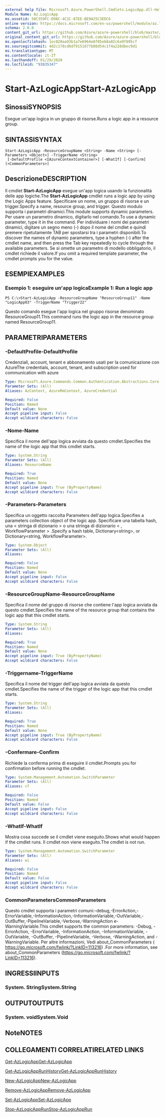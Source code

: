 ```yaml
---
external help file: Microsoft.Azure.PowerShell.Cmdlets.LogicApp.dll-Help.xml
Module Name: Az.LogicApp
ms.assetid: 50C359FC-D98C-4C2C-87EE-BE9A25C3EDC6
online version: https://docs.microsoft.com/en-us/powershell/module/az.logicapp/start-azlogicapp
schema: 2.0.0
content_git_url: https://github.com/Azure/azure-powershell/blob/master/src/LogicApp/LogicApp/help/Start-AzLogicApp.md
original_content_git_url: https://github.com/Azure/azure-powershell/blob/master/src/LogicApp/LogicApp/help/Start-AzLogicApp.md
ms.openlocfilehash: 1ec020aa93b1a7e6964e8f85eb8a02c6a9f895cf
ms.sourcegitcommit: 4d2c178cd6df9151877b08d54c1f4a228dbec9d1
ms.translationtype: MT
ms.contentlocale: it-IT
ms.lasthandoff: 01/29/2020
ms.locfileid: "93835347"
---
```

# <span data-ttu-id="cbf7e-101">Start-AzLogicApp</span><span class="sxs-lookup"><span data-stu-id="cbf7e-101">Start-AzLogicApp</span></span>

## <span data-ttu-id="cbf7e-102">Sinossi</span><span class="sxs-lookup"><span data-stu-id="cbf7e-102">SYNOPSIS</span></span>
<span data-ttu-id="cbf7e-103">Esegue un'app logica in un gruppo di risorse.</span><span class="sxs-lookup"><span data-stu-id="cbf7e-103">Runs a logic app in a resource group.</span></span>

## <span data-ttu-id="cbf7e-104">SINTASSI</span><span class="sxs-lookup"><span data-stu-id="cbf7e-104">SYNTAX</span></span>

```
Start-AzLogicApp -ResourceGroupName <String> -Name <String> [-Parameters <Object>] -TriggerName <String>
 [-DefaultProfile <IAzureContextContainer>] [-WhatIf] [-Confirm] [<CommonParameters>]
```

## <span data-ttu-id="cbf7e-105">Descrizione</span><span class="sxs-lookup"><span data-stu-id="cbf7e-105">DESCRIPTION</span></span>
<span data-ttu-id="cbf7e-106">Il cmdlet **Start-AzLogicApp** esegue un'app logica usando la funzionalità delle app logiche.</span><span class="sxs-lookup"><span data-stu-id="cbf7e-106">The **Start-AzLogicApp** cmdlet runs a logic app by using the Logic Apps feature.</span></span>
<span data-ttu-id="cbf7e-107">Specificare un nome, un gruppo di risorse e un trigger.</span><span class="sxs-lookup"><span data-stu-id="cbf7e-107">Specify a name, resource group, and trigger.</span></span>
<span data-ttu-id="cbf7e-108">Questo modulo supporta i parametri dinamici.</span><span class="sxs-lookup"><span data-stu-id="cbf7e-108">This module supports dynamic parameters.</span></span>
<span data-ttu-id="cbf7e-109">Per usare un parametro dinamico, digitarlo nel comando.</span><span class="sxs-lookup"><span data-stu-id="cbf7e-109">To use a dynamic parameter, type it in the command.</span></span>
<span data-ttu-id="cbf7e-110">Per individuare i nomi dei parametri dinamici, digitare un segno meno (-) dopo il nome del cmdlet e quindi premere ripetutamente TAB per spostarsi tra i parametri disponibili.</span><span class="sxs-lookup"><span data-stu-id="cbf7e-110">To discover the names of dynamic parameters, type a hyphen (-) after the cmdlet name, and then press the Tab key repeatedly to cycle through the available parameters.</span></span>
<span data-ttu-id="cbf7e-111">Se si omette un parametro di modello obbligatorio, il cmdlet richiede il valore.</span><span class="sxs-lookup"><span data-stu-id="cbf7e-111">If you omit a required template parameter, the cmdlet prompts you for the value.</span></span>

## <span data-ttu-id="cbf7e-112">ESEMPI</span><span class="sxs-lookup"><span data-stu-id="cbf7e-112">EXAMPLES</span></span>

### <span data-ttu-id="cbf7e-113">Esempio 1: eseguire un'app logica</span><span class="sxs-lookup"><span data-stu-id="cbf7e-113">Example 1: Run a logic app</span></span>
```
PS C:\>Start-AzLogicApp -ResourceGroupName "ResourceGroup11" -Name "LogicApp03" -TriggerName "Trigger22"
```

<span data-ttu-id="cbf7e-114">Questo comando esegue l'app logica nel gruppo risorse denominato ResourceGroup11.</span><span class="sxs-lookup"><span data-stu-id="cbf7e-114">This command runs the logic app in the resource group named ResourceGroup11.</span></span>

## <span data-ttu-id="cbf7e-115">PARAMETRI</span><span class="sxs-lookup"><span data-stu-id="cbf7e-115">PARAMETERS</span></span>

### <span data-ttu-id="cbf7e-116">-DefaultProfile</span><span class="sxs-lookup"><span data-stu-id="cbf7e-116">-DefaultProfile</span></span>
<span data-ttu-id="cbf7e-117">Credenziali, account, tenant e abbonamento usati per la comunicazione con Azure</span><span class="sxs-lookup"><span data-stu-id="cbf7e-117">The credentials, account, tenant, and subscription used for communication with azure</span></span>

```yaml
Type: Microsoft.Azure.Commands.Common.Authentication.Abstractions.Core.IAzureContextContainer
Parameter Sets: (All)
Aliases: AzContext, AzureRmContext, AzureCredential

Required: False
Position: Named
Default value: None
Accept pipeline input: False
Accept wildcard characters: False
```

### <span data-ttu-id="cbf7e-118">-Nome</span><span class="sxs-lookup"><span data-stu-id="cbf7e-118">-Name</span></span>
<span data-ttu-id="cbf7e-119">Specifica il nome dell'app logica avviata da questo cmdlet.</span><span class="sxs-lookup"><span data-stu-id="cbf7e-119">Specifies the name of the logic app that this cmdlet starts.</span></span>

```yaml
Type: System.String
Parameter Sets: (All)
Aliases: ResourceName

Required: True
Position: Named
Default value: None
Accept pipeline input: True (ByPropertyName)
Accept wildcard characters: False
```

### <span data-ttu-id="cbf7e-120">-Parameters</span><span class="sxs-lookup"><span data-stu-id="cbf7e-120">-Parameters</span></span>
<span data-ttu-id="cbf7e-121">Specifica un oggetto raccolta Parameters dell'app logica.</span><span class="sxs-lookup"><span data-stu-id="cbf7e-121">Specifies a parameters collection object of the logic app.</span></span>
<span data-ttu-id="cbf7e-122">Specificare una tabella hash, una \< stringa di dizionario \> o una stringa di dizionario \< , WorkflowParameter \> .</span><span class="sxs-lookup"><span data-stu-id="cbf7e-122">Specify a hash table, Dictionary\<string\>, or Dictionary\<string, WorkflowParameter\>.</span></span>

```yaml
Type: System.Object
Parameter Sets: (All)
Aliases:

Required: False
Position: Named
Default value: None
Accept pipeline input: False
Accept wildcard characters: False
```

### <span data-ttu-id="cbf7e-123">-ResourceGroupName</span><span class="sxs-lookup"><span data-stu-id="cbf7e-123">-ResourceGroupName</span></span>
<span data-ttu-id="cbf7e-124">Specifica il nome del gruppo di risorse che contiene l'app logica avviata da questo cmdlet.</span><span class="sxs-lookup"><span data-stu-id="cbf7e-124">Specifies the name of the resource group that contains the logic app that this cmdlet starts.</span></span>

```yaml
Type: System.String
Parameter Sets: (All)
Aliases:

Required: True
Position: Named
Default value: None
Accept pipeline input: True (ByPropertyName)
Accept wildcard characters: False
```

### <span data-ttu-id="cbf7e-125">-Triggername</span><span class="sxs-lookup"><span data-stu-id="cbf7e-125">-TriggerName</span></span>
<span data-ttu-id="cbf7e-126">Specifica il nome del trigger dell'app logica avviata da questo cmdlet.</span><span class="sxs-lookup"><span data-stu-id="cbf7e-126">Specifies the name of the trigger of the logic app that this cmdlet starts.</span></span>

```yaml
Type: System.String
Parameter Sets: (All)
Aliases:

Required: True
Position: Named
Default value: None
Accept pipeline input: True (ByPropertyName)
Accept wildcard characters: False
```

### <span data-ttu-id="cbf7e-127">-Confermare</span><span class="sxs-lookup"><span data-stu-id="cbf7e-127">-Confirm</span></span>
<span data-ttu-id="cbf7e-128">Richiede la conferma prima di eseguire il cmdlet.</span><span class="sxs-lookup"><span data-stu-id="cbf7e-128">Prompts you for confirmation before running the cmdlet.</span></span>

```yaml
Type: System.Management.Automation.SwitchParameter
Parameter Sets: (All)
Aliases: cf

Required: False
Position: Named
Default value: False
Accept pipeline input: False
Accept wildcard characters: False
```

### <span data-ttu-id="cbf7e-129">-WhatIf</span><span class="sxs-lookup"><span data-stu-id="cbf7e-129">-WhatIf</span></span>
<span data-ttu-id="cbf7e-130">Mostra cosa succede se il cmdlet viene eseguito.</span><span class="sxs-lookup"><span data-stu-id="cbf7e-130">Shows what would happen if the cmdlet runs.</span></span>
<span data-ttu-id="cbf7e-131">Il cmdlet non viene eseguito.</span><span class="sxs-lookup"><span data-stu-id="cbf7e-131">The cmdlet is not run.</span></span>

```yaml
Type: System.Management.Automation.SwitchParameter
Parameter Sets: (All)
Aliases: wi

Required: False
Position: Named
Default value: False
Accept pipeline input: False
Accept wildcard characters: False
```

### <span data-ttu-id="cbf7e-132">CommonParameters</span><span class="sxs-lookup"><span data-stu-id="cbf7e-132">CommonParameters</span></span>
<span data-ttu-id="cbf7e-133">Questo cmdlet supporta i parametri comuni:-debug,-ErrorAction,-ErrorVariable,-InformationAction,-InformationVariable,-OutVariable,-OutBuffer,-PipelineVariable,-Verbose,-WarningAction e-WarningVariable.</span><span class="sxs-lookup"><span data-stu-id="cbf7e-133">This cmdlet supports the common parameters: -Debug, -ErrorAction, -ErrorVariable, -InformationAction, -InformationVariable, -OutVariable, -OutBuffer, -PipelineVariable, -Verbose, -WarningAction, and -WarningVariable.</span></span> <span data-ttu-id="cbf7e-134">Per altre informazioni, Vedi about_CommonParameters ( https://go.microsoft.com/fwlink/?LinkID=113216) .</span><span class="sxs-lookup"><span data-stu-id="cbf7e-134">For more information, see about_CommonParameters (https://go.microsoft.com/fwlink/?LinkID=113216).</span></span>

## <span data-ttu-id="cbf7e-135">INGRESSI</span><span class="sxs-lookup"><span data-stu-id="cbf7e-135">INPUTS</span></span>

### <span data-ttu-id="cbf7e-136">System. String</span><span class="sxs-lookup"><span data-stu-id="cbf7e-136">System.String</span></span>

## <span data-ttu-id="cbf7e-137">OUTPUT</span><span class="sxs-lookup"><span data-stu-id="cbf7e-137">OUTPUTS</span></span>

### <span data-ttu-id="cbf7e-138">System. void</span><span class="sxs-lookup"><span data-stu-id="cbf7e-138">System.Void</span></span>

## <span data-ttu-id="cbf7e-139">Note</span><span class="sxs-lookup"><span data-stu-id="cbf7e-139">NOTES</span></span>

## <span data-ttu-id="cbf7e-140">COLLEGAMENTI CORRELATI</span><span class="sxs-lookup"><span data-stu-id="cbf7e-140">RELATED LINKS</span></span>

[<span data-ttu-id="cbf7e-141">Get-AzLogicApp</span><span class="sxs-lookup"><span data-stu-id="cbf7e-141">Get-AzLogicApp</span></span>](./Get-AzLogicApp.md)

[<span data-ttu-id="cbf7e-142">Get-AzLogicAppRunHistory</span><span class="sxs-lookup"><span data-stu-id="cbf7e-142">Get-AzLogicAppRunHistory</span></span>](./Get-AzLogicAppRunHistory.md)

[<span data-ttu-id="cbf7e-143">New-AzLogicApp</span><span class="sxs-lookup"><span data-stu-id="cbf7e-143">New-AzLogicApp</span></span>](./New-AzLogicApp.md)

[<span data-ttu-id="cbf7e-144">Remove-AzLogicApp</span><span class="sxs-lookup"><span data-stu-id="cbf7e-144">Remove-AzLogicApp</span></span>](./Remove-AzLogicApp.md)

[<span data-ttu-id="cbf7e-145">Set-AzLogicApp</span><span class="sxs-lookup"><span data-stu-id="cbf7e-145">Set-AzLogicApp</span></span>](./Set-AzLogicApp.md)

[<span data-ttu-id="cbf7e-146">Stop-AzLogicAppRun</span><span class="sxs-lookup"><span data-stu-id="cbf7e-146">Stop-AzLogicAppRun</span></span>](./Stop-AzLogicAppRun.md)


